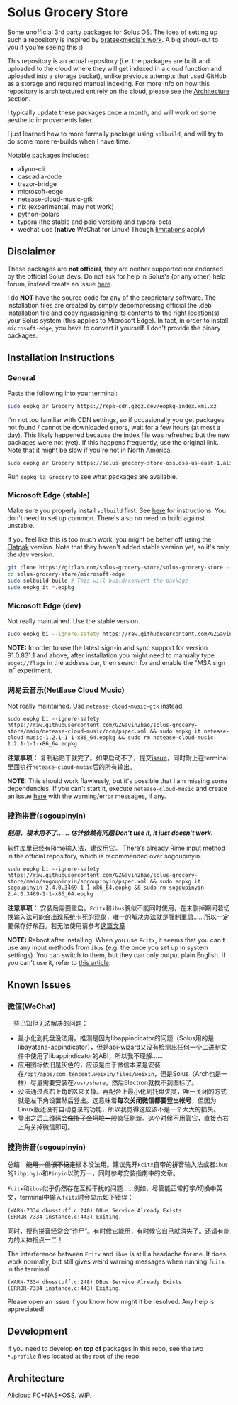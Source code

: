 # Solus Grocery Store

Some unofficial 3rd party packages for Solus OS. The idea of setting up such a
repository is inspired by
[prateekmedia's work](https://github.com/prateekmedia/Solus-3rdParty). A big
shout-out to you if you're seeing this :)

This repository is an actual repository (i.e. the packages are built and
uploaded to the cloud where they will get indexed in a cloud function and
uploaded into a storage
bucket), unlike previous attempts that used GitHub as a storage and required
manual indexing. For more info on how this repository is architectured entirely
on the cloud, please see the [Architecture](#architecture) section.

I typically update these packages once a month, and will work on some aesthetic
improvements later.

I just learned how to more formally package using `solbuild`, and will try to do
some more re-builds when I have time.

Notable packages includes:

- aliyun-cli
- cascadia-code
- trezor-bridge
- microsoft-edge
- netease-cloud-music-gtk
- nix (experimental, may not work)
- python-polars
- typora (the stable and paid version) and typora-beta
- wechat-uos (**native** WeChat for Linux! Though [limitations](#微信wechat) apply)

## Disclaimer

These packages are **not official**, they are neither supported nor endorsed by
the official Solus devs. Do not ask for help in Solus's (or any other) help
forum, instead create an issue [here](https://gitlab.com/solus-grocery-store/solus-grocery-store/issues).

I do **NOT** have the source code for any of the proprietary software. The
installation files are created by simply decompressing official the .deb
installation file and copying/assigning its contents to the right location(s)
your Solus system (this applies to Microsoft Edge). In fact, in order to install
`microsoft-edge`, you have to convert it yourself. I don't provide the binary
packages.

## Installation Instructions

### General

Paste the following into your terminal:

```bash
sudo eopkg ar Grocery https://repo-cdn.gzgz.dev/eopkg-index.xml.xz
```

I'm not too familiar with CDN settings, so if occasionally you get packages not
found / cannot be downloaded errors, wait for a few hours (at most a day). This
likely happened because the index file was refreshed but the new packages were
not (yet). If this happens frequently, use the original link. Note that it
might be slow if you're not in North America.

```bash
sudo eopkg ar Grocery https://solus-grocery-store-oss.oss-us-east-1.aliyuncs.com/eopkg-index.xml.xz
```

Run `eopkg la Grocery` to see what packages are available.

### Microsoft Edge (stable)

Make sure you properly install `solbuild` first. See [here](https://getsol.us/articles/packaging/building-a-package/en/)
for instructions. You don't need to set up common. There's also no need to build
against unstable.

If you feel like this is too much work, you might be better off using the
[Flatpak](https://discuss.getsol.us/d/6519-microsoft-edge-linux-flatpak)
version. Note that they haven't added stable version yet, so it's only the dev
version.

```bash
git clone https://gitlab.com/solus-grocery-store/solus-grocery-store --depth 1
cd solus-grocery-store/microsoft-edge
sudo solbuild build # This will build/convert the package
sudo eopkg it *.eopkg
```

### Microsoft Edge (dev)

Not really maintained. Use the stable version.

```bash
sudo eopkg bi --ignore-safety https://raw.githubusercontent.com/GZGavinZhao/solus-grocery-store/main/msedge-dev/microsoft-edge-dev/pspec.xml && sudo eopkg it microsoft-edge-dev*.eopkg && sudo rm microsoft-edge-dev*.eopkg
```

**NOTE:** In order to use the latest sign-in and sync support for version
91.0.831.1 and above, after installation you might need to manually type
`edge://flags` in the address bar, then search for and enable the "MSA sign in" experiment.

### 网易云音乐(NetEase Cloud Music)

Not really maintained. Use `netease-cloud-music-gtk` instead.

```
sudo eopkg bi --ignore-safety https://raw.githubusercontent.com/GZGavinZhao/solus-grocery-store/main/netease-cloud-music/ncm/pspec.xml && sudo eopkg it netease-cloud-music-1.2.1-1-1-x86_64.eopkg && sudo rm netease-cloud-music-1.2.1-1-1-x86_64.eopkg
```

**注意事项：** 复制粘贴干就完了。如果启动不了，提交[issue](https://github.com/GZGavinZhao/solus-grocery-store/issues)，同时附上在terminal里面执行`netease-cloud-music`后的所有输出。

**NOTE:** This should work flawlessly, but it's possible that I am missing some
dependencies. If you can't start it, execute `netease-cloud-music` and create
an issue [here](https://github.com/GZGavinZhao/solus-grocery-store/issues) with
the warning/error messages, if any.

### 搜狗拼音(sogoupinyin)

***别用，根本用不了…… 估计依赖有问题
Don't use it, it just doesn't work.***

软件库里已经有Rime输入法，建议用它。
There's already Rime input method in the official repository, which is
recommended over sogoupinyin.

```
sudo eopkg bi --ignore-safety https://raw.githubusercontent.com/GZGavinZhao/solus-grocery-store/main/sogoupinyin/sogoupinyin/pspec.xml && sudo eopkg it sogoupinyin-2.4.0.3469-1-1-x86_64.eopkg && sudo rm sogoupinyin-2.4.0.3469-1-1-x86_64.eopkg
```

**注意事项：** 安装后需要重启。`Fcitx`和`ibus`貌似不能同时使用，在未删掉期间若切换输入法可能会出现系统卡死的现象，唯一的解决办法就是强制重启……所以一定要保存好东西。若无法使用请参考[这篇文章](https://manjaro.org.cn/bbs/topic/manjaro%E4%B8%AD%E6%96%87%E8%BE%93%E5%85%A5%E6%B3%95%EF%BC%88fcitxgooglepinyin%E7%9A%84%E9%85%8D%E7%BD%AE%E9%97%AE%E9%A2%98)

**NOTE:** Reboot after installing. When you use `Fcitx`, it seems that you can't
use any input methods from `ibus` (e.g. the once you set up in system settings).
You can switch to them, but they can only output plain English. If you can't use
it, refer to [this article](https://manjaro.org.cn/bbs/topic/manjaro%E4%B8%AD%E6%96%87%E8%BE%93%E5%85%A5%E6%B3%95%EF%BC%88fcitxgooglepinyin%E7%9A%84%E9%85%8D%E7%BD%AE%E9%97%AE%E9%A2%98).

## Known Issues

### 微信(WeChat)

一些已知但无法解决的问题：

- 最小化到托盘没法用。推测是因为libappindicator的问题（Solus用的是libayatana-appindicator），但是abi-wizard又没有检测出任何一个二进制文件中使用了libappindicator的ABI，所以我不理解……
- 应用图标依旧是灰色的，应该是由于微信本来是安装在`/opt/apps/com.tencent.weixin/files/weixin`，但是Solus（Arch也是一样）尽量需要安装在`/usr/share`，然后Electron就找不到图标了。
- 没法通过点右上角的X来关掉。再配合上最小化到托盘失灵，唯一关闭的方式就是左下角设置然后登出。这意味着**每次关闭微信都要登出帐号**，但因为Linux版还没有自动登录的功能，所以我觉得这应该不是一个太大的损失。
- 登出之后二维码会~~像掺了金坷垃一般~~疯狂刷新。这个时候不用管它，直接点右上角关掉微信即可。

### 搜狗拼音(sogoupinyin)

总结：~~能用，但很不稳定~~根本没法用。建议先开`Fcitx`自带的拼音输入法或者`ibus`的`libpinyin`和`Pinyin`以防万一，同时参考安装指南中的文章。

`Fcitx`和`ibus`似乎仍然存在互相干扰的问题……例如，尽管能正常打字/切换中英文，terminal中输入`fcitx`时会显示如下错误：

```
(WARN-7334 dbusstuff.c:248) DBus Service Already Exists
(ERROR-7334 instance.c:443) Exiting.
```

同时，搜狗拼音经常会“诈尸”。有时候它能用，有时候它自己就消失了。还请有能力的大神指点一二！

The interference between `Fcitx` and `ibus` is still a headache for me. It does
work normally, but still gives weird warning messages when running `fcitx` in
the terminal:

```
(WARN-7334 dbusstuff.c:248) DBus Service Already Exists
(ERROR-7334 instance.c:443) Exiting.
```

Please open an issue if you know how might it be resolved. Any help is appreciated!

## Development

If you need to develop **on top of** packages in this repo, see the two
`*.profile` files located at the root of the repo.

## Architecture

Alicloud FC+NAS+OSS. WIP.
